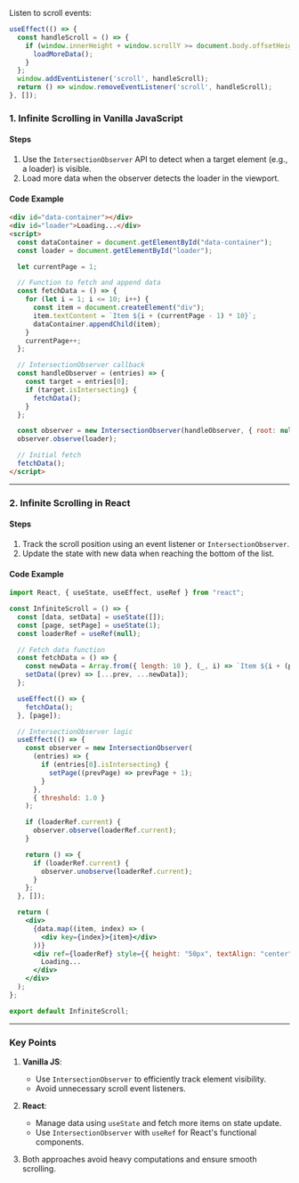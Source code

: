 

Listen to scroll events:

```javascript
useEffect(() => {
  const handleScroll = () => {
    if (window.innerHeight + window.scrollY >= document.body.offsetHeight) {
      loadMoreData();
    }
  };
  window.addEventListener('scroll', handleScroll);
  return () => window.removeEventListener('scroll', handleScroll);
}, []);
```




### **1. Infinite Scrolling in Vanilla JavaScript**

#### **Steps**

1. Use the `IntersectionObserver` API to detect when a target element (e.g., a loader) is visible.
2. Load more data when the observer detects the loader in the viewport.

#### **Code Example**

```html
<div id="data-container"></div>
<div id="loader">Loading...</div>
<script>
  const dataContainer = document.getElementById("data-container");
  const loader = document.getElementById("loader");

  let currentPage = 1;

  // Function to fetch and append data
  const fetchData = () => {
    for (let i = 1; i <= 10; i++) {
      const item = document.createElement("div");
      item.textContent = `Item ${i + (currentPage - 1) * 10}`;
      dataContainer.appendChild(item);
    }
    currentPage++;
  };

  // IntersectionObserver callback
  const handleObserver = (entries) => {
    const target = entries[0];
    if (target.isIntersecting) {
      fetchData();
    }
  };

  const observer = new IntersectionObserver(handleObserver, { root: null, threshold: 1.0 });
  observer.observe(loader);

  // Initial fetch
  fetchData();
</script>
```

---

### **2. Infinite Scrolling in React**

#### **Steps**

1. Track the scroll position using an event listener or `IntersectionObserver`.
2. Update the state with new data when reaching the bottom of the list.

#### **Code Example**

```jsx
import React, { useState, useEffect, useRef } from "react";

const InfiniteScroll = () => {
  const [data, setData] = useState([]);
  const [page, setPage] = useState(1);
  const loaderRef = useRef(null);

  // Fetch data function
  const fetchData = () => {
    const newData = Array.from({ length: 10 }, (_, i) => `Item ${i + (page - 1) * 10}`);
    setData((prev) => [...prev, ...newData]);
  };

  useEffect(() => {
    fetchData();
  }, [page]);

  // IntersectionObserver logic
  useEffect(() => {
    const observer = new IntersectionObserver(
      (entries) => {
        if (entries[0].isIntersecting) {
          setPage((prevPage) => prevPage + 1);
        }
      },
      { threshold: 1.0 }
    );

    if (loaderRef.current) {
      observer.observe(loaderRef.current);
    }

    return () => {
      if (loaderRef.current) {
        observer.unobserve(loaderRef.current);
      }
    };
  }, []);

  return (
    <div>
      {data.map((item, index) => (
        <div key={index}>{item}</div>
      ))}
      <div ref={loaderRef} style={{ height: "50px", textAlign: "center" }}>
        Loading...
      </div>
    </div>
  );
};

export default InfiniteScroll;
```

---

### **Key Points**

1. **Vanilla JS**:
    
    - Use `IntersectionObserver` to efficiently track element visibility.
    - Avoid unnecessary scroll event listeners.
2. **React**:
    
    - Manage data using `useState` and fetch more items on state update.
    - Use `IntersectionObserver` with `useRef` for React's functional components.
3. Both approaches avoid heavy computations and ensure smooth scrolling.
